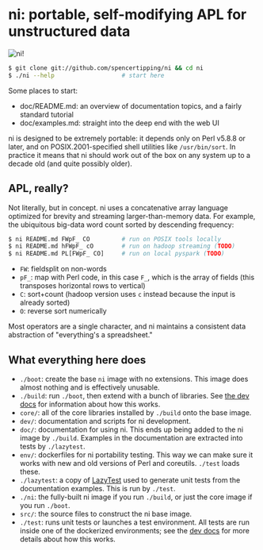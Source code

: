 # ni: portable, self-modifying APL for unstructured data
![ni!](http://spencertipping.com/ni-readme.png)

```sh
$ git clone git://github.com/spencertipping/ni && cd ni
$ ./ni --help                   # start here
```

Some places to start:

- doc/README.md: an overview of documentation topics, and a fairly standard
  tutorial
- doc/examples.md: straight into the deep end with the web UI

ni is designed to be extremely portable: it depends only on Perl v5.8.8 or
later, and on POSIX.2001-specified shell utilities like `/usr/bin/sort`. In
practice it means that ni should work out of the box on any system up to a
decade old (and quite possibly older).

## APL, really?
Not literally, but in concept. ni uses a concatenative array language optimized
for brevity and streaming larger-than-memory data. For example, the ubiquitous
big-data word count sorted by descending frequency:

```sh
$ ni README.md FWpF_ CO         # run on POSIX tools locally
$ ni README.md hFWpF_ cO        # run on hadoop streaming (TODO)
$ ni README.md PL[FWpF_ CO]     # run on local pyspark (TODO)
```

- `FW`: fieldsplit on non-words
- `pF_`: map with Perl code, in this case `F_`, which is the array of fields
  (this transposes horizontal rows to vertical)
- `C`: sort+count (hadoop version uses `c` instead because the input is already
  sorted)
- `O`: reverse sort numerically

Most operators are a single character, and ni maintains a consistent data
abstraction of "everything's a spreadsheet."

## What everything here does
- `./boot`: create the base `ni` image with no extensions. This image does
  almost nothing and is effectively unusable.
- `./build`: run `./boot`, then extend with a bunch of libraries. See [the dev
  docs](dev/) for information about how this works.
- `core/`: all of the core libraries installed by `./build` onto the base
  image.
- `dev/`: documentation and scripts for ni development.
- `doc/`: documentation for using ni. This ends up being added to the ni image
  by `./build`. Examples in the documentation are extracted into tests by
  `./lazytest`.
- `env/`: dockerfiles for ni portability testing. This way we can make sure it
  works with new and old versions of Perl and coreutils. `./test` loads these.
- `./lazytest`: a copy of
  [LazyTest](https://github.com/spencertipping/lazytest) used to generate unit
  tests from the documentation examples. This is run by `./test`.
- `./ni`: the fully-built ni image if you run `./build`, or just the core image
  if you run `./boot`.
- `src/`: the source files to construct the ni base image.
- `./test`: runs unit tests or launches a test environment. All tests are run
  inside one of the dockerized environments; see the [dev docs](dev/) for more
  details about how this works.
